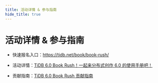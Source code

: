 ```yaml
---
title: 活动详情 & 参与指南
hide_title: true
---
```


# 活动详情 & 参与指南

- 快速报名入口：https://tidb.net/book/book-rush/

- 活动详情：[TiDB 6.0 Book Rush！一起来分布式创作 6.0 的使用手册吧！](./1-event-detail.md)

- 贡献指南：[TiDB 6.0 Book Rush 贡献指南](./2-contribute-guide.md)